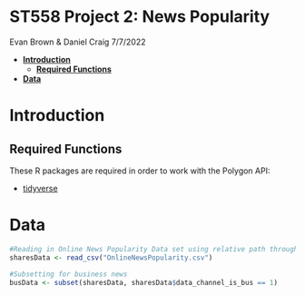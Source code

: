 ST558 Project 2: News Popularity
================
Evan Brown & Daniel Craig
7/7/2022

-   [**Introduction**](#introduction)
    -   [**Required Functions**](#required-functions)
-   [**Data**](#data)

# **Introduction**

## **Required Functions**

These R packages are required in order to work with the Polygon API:

-   [tidyverse](https://www.tidyverse.org/packages/)

# **Data**

``` r
#Reading in Online News Popularity Data set using relative path through directory
sharesData <- read_csv("OnlineNewsPopularity.csv")

#Subsetting for business news
busData <- subset(sharesData, sharesData$data_channel_is_bus == 1)
```
